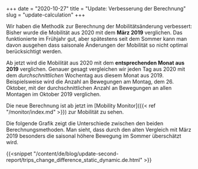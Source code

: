 +++
date = "2020-10-27"
title = "Update: Verbesserung der Berechnung"
slug = "update-calculation"
+++

Wir haben die Methodik zur Berechnung der Mobilitätsänderung verbessert: Bisher wurde die Mobilität aus 2020 mit dem **März 2019** verglichen. Das funktionierte im Frühjahr gut, aber spätestens seit dem Sommer kann man davon ausgehen dass saisonale Änderungen der Mobilität so nicht optimal berücksichtigt werden.

Ab jetzt wird die Mobilität aus 2020 mit dem **entsprechenden Monat aus 2019** verglichen. Genauer gesagt vergleichen wir jeden Tag aus 2020 mit dem *durchschnittlichen* Wochentag aus diesem Monat aus 2019. Beispielsweise wird die Anzahl an Bewegungen am Montag, dem 26. Oktober, mit der durchschnittlichen Anzahl an Bewegungen an allen Montagen im Oktober 2019 verglichen.

Die neue Berechnung ist ab jetzt im [Mobility Monitor]({{< ref "/monitor/index.md" >}}) zur Mobilität zu sehen.

Die folgende Grafik zeigt die Unterschiede zwischen den beiden Berechnungsmethoden. Man sieht, dass durch den alten Vergleich mit März 2019 besonders die saisonal höhere Bewegung im Sommer überschätzt wird.

{{<snippet "/content/de/blog/update-second-report/trips_change_difference_static_dynamic.de.html" >}}
